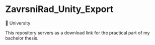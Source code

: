 # ZavrsniRad_Unity_Export
:memo: University

This repository servers as a download link for the practical part of my bachelor thesis.
